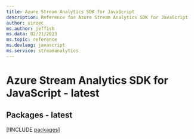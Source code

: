 ```yaml
---
title: Azure Stream Analytics SDK for JavaScript
description: Reference for Azure Stream Analytics SDK for JavaScript
author: xirzec
ms.author: jeffish
ms.data: 02/21/2023
ms.topic: reference
ms.devlang: javascript
ms.service: streamanalytics
---
```

# Azure Stream Analytics SDK for JavaScript - latest
## Packages - latest
[!INCLUDE [packages](stream-analytics-index.md)]
